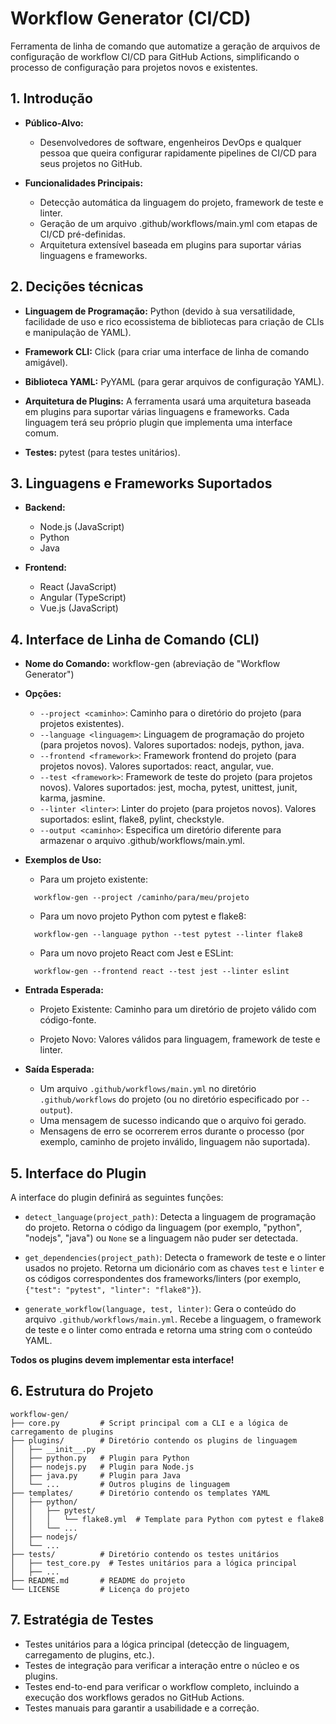 # Workflow Generator (CI/CD)

Ferramenta de linha de comando que automatize a geração de arquivos de configuração de workflow CI/CD para GitHub Actions, simplificando o processo de configuração para projetos novos e existentes.

## 1. Introdução

- **Público-Alvo:**

  - Desenvolvedores de software, engenheiros DevOps e qualquer pessoa que queira configurar rapidamente pipelines de CI/CD para seus projetos no GitHub.

- **Funcionalidades Principais:**
  - Detecção automática da linguagem do projeto, framework de teste e linter.
  - Geração de um arquivo .github/workflows/main.yml com etapas de CI/CD pré-definidas.
  - Arquitetura extensível baseada em plugins para suportar várias linguagens e frameworks.

## 2. Decições técnicas

- **Linguagem de Programação:** Python (devido à sua versatilidade, facilidade de uso e rico ecossistema de bibliotecas para criação de CLIs e manipulação de YAML).

- **Framework CLI:** Click (para criar uma interface de linha de comando amigável).

- **Biblioteca YAML:** PyYAML (para gerar arquivos de configuração YAML).

- **Arquitetura de Plugins:** A ferramenta usará uma arquitetura baseada em plugins para suportar várias linguagens e frameworks. Cada linguagem terá seu próprio plugin que implementa uma interface comum.

- **Testes:** pytest (para testes unitários).

## 3. Linguagens e Frameworks Suportados

- **Backend:**
  - Node.js (JavaScript)
  - Python
  - Java

- **Frontend:**
  - React (JavaScript)
  - Angular (TypeScript)
  - Vue.js (JavaScript)

## 4. Interface de Linha de Comando (CLI)

- **Nome do Comando:** workflow-gen (abreviação de "Workflow Generator")

- **Opções:**
  - `--project <caminho>`: Caminho para o diretório do projeto (para projetos existentes).
  - `--language <linguagem>`: Linguagem de programação do projeto (para projetos novos). Valores suportados: nodejs, python, java.
  - `--frontend <framework>`: Framework frontend do projeto (para projetos novos). Valores suportados: react, angular, vue.
  - `--test <framework>`: Framework de teste do projeto (para projetos novos). Valores suportados: jest, mocha, pytest, unittest, junit, karma, jasmine.
  - `--linter <linter>`: Linter do projeto (para projetos novos). Valores suportados: eslint, flake8, pylint, checkstyle.
  - `--output <caminho>`: Especifica um diretório diferente para armazenar o arquivo .github/workflows/main.yml.

- **Exemplos de Uso:**

  - Para um projeto existente:

  ```
    workflow-gen --project /caminho/para/meu/projeto
  ```

  - Para um novo projeto Python com pytest e flake8:

  ```
    workflow-gen --language python --test pytest --linter flake8
  ```

  - Para um novo projeto React com Jest e ESLint:

  ```
    workflow-gen --frontend react --test jest --linter eslint
  ```

- **Entrada Esperada:**

  - Projeto Existente: Caminho para um diretório de projeto válido com código-fonte.

  - Projeto Novo: Valores válidos para linguagem, framework de teste e linter.

- **Saída Esperada:**

  - Um arquivo `.github/workflows/main.yml` no diretório `.github/workflows` do projeto (ou no diretório especificado por `--output`).
  - Uma mensagem de sucesso indicando que o arquivo foi gerado.
  - Mensagens de erro se ocorrerem erros durante o processo (por exemplo, caminho de projeto inválido, linguagem não suportada).

## 5. Interface do Plugin

A interface do plugin definirá as seguintes funções:

- `detect_language(project_path)`: Detecta a linguagem de programação do projeto. Retorna o código da linguagem (por exemplo, "python", "nodejs", "java") ou `None` se a linguagem não puder ser detectada.

- `get_dependencies(project_path)`: Detecta o framework de teste e o linter usados no projeto. Retorna um dicionário com as chaves `test` e `linter` e os códigos correspondentes dos frameworks/linters (por exemplo, `{"test": "pytest", "linter": "flake8"}`).

- `generate_workflow(language, test, linter)`: Gera o conteúdo do arquivo `.github/workflows/main.yml`. Recebe a linguagem, o framework de teste e o linter como entrada e retorna uma string com o conteúdo YAML.

**Todos os plugins devem implementar esta interface!**


## 6. Estrutura do Projeto

```
workflow-gen/
├── core.py         # Script principal com a CLI e a lógica de carregamento de plugins
├── plugins/        # Diretório contendo os plugins de linguagem
│   ├── __init__.py
│   ├── python.py   # Plugin para Python
│   ├── nodejs.py   # Plugin para Node.js
│   ├── java.py     # Plugin para Java
│   └── ...         # Outros plugins de linguagem
├── templates/      # Diretório contendo os templates YAML
│   ├── python/
│   │   ├── pytest/
│   │   │   └── flake8.yml  # Template para Python com pytest e flake8
│   │   └── ...
│   ├── nodejs/
│   └── ...
├── tests/          # Diretório contendo os testes unitários
│   ├── test_core.py  # Testes unitários para a lógica principal
│   ├── ...
├── README.md       # README do projeto
└── LICENSE         # Licença do projeto
```

## 7. Estratégia de Testes

- Testes unitários para a lógica principal (detecção de linguagem, carregamento de plugins, etc.).
- Testes de integração para verificar a interação entre o núcleo e os plugins.
- Testes end-to-end para verificar o workflow completo, incluindo a execução dos workflows gerados no GitHub Actions.
- Testes manuais para garantir a usabilidade e a correção.
